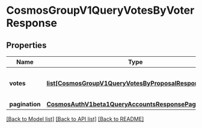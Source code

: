# CosmosGroupV1QueryVotesByVoterResponse

## Properties
Name | Type | Description | Notes
------------ | ------------- | ------------- | -------------
**votes** | [**list[CosmosGroupV1QueryVotesByProposalResponseVotes]**](CosmosGroupV1QueryVotesByProposalResponseVotes.md) | votes are the list of votes by given voter. | [optional] 
**pagination** | [**CosmosAuthV1beta1QueryAccountsResponsePagination**](CosmosAuthV1beta1QueryAccountsResponsePagination.md) |  | [optional] 

[[Back to Model list]](../README.md#documentation-for-models) [[Back to API list]](../README.md#documentation-for-api-endpoints) [[Back to README]](../README.md)

